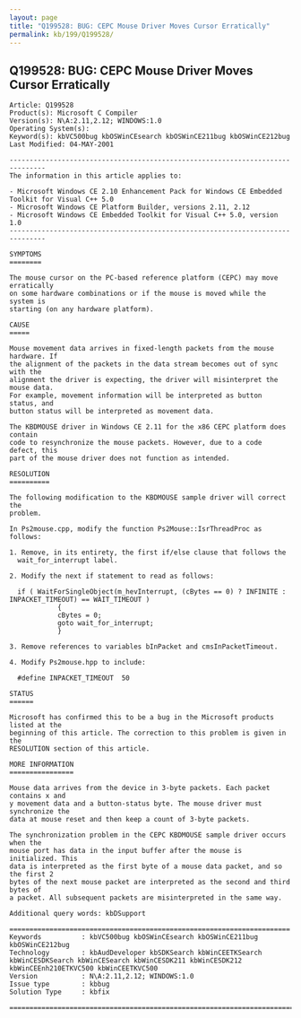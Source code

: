 ```yaml
---
layout: page
title: "Q199528: BUG: CEPC Mouse Driver Moves Cursor Erratically"
permalink: kb/199/Q199528/
---
```


## Q199528: BUG: CEPC Mouse Driver Moves Cursor Erratically

	Article: Q199528
	Product(s): Microsoft C Compiler
	Version(s): N\A:2.11,2.12; WINDOWS:1.0
	Operating System(s): 
	Keyword(s): kbVC500bug kbOSWinCEsearch kbOSWinCE211bug kbOSWinCE212bug
	Last Modified: 04-MAY-2001
	
	-------------------------------------------------------------------------------
	The information in this article applies to:
	
	- Microsoft Windows CE 2.10 Enhancement Pack for Windows CE Embedded Toolkit for Visual C++ 5.0 
	- Microsoft Windows CE Platform Builder, versions 2.11, 2.12 
	- Microsoft Windows CE Embedded Toolkit for Visual C++ 5.0, version 1.0 
	-------------------------------------------------------------------------------
	
	SYMPTOMS
	========
	
	The mouse cursor on the PC-based reference platform (CEPC) may move erratically
	on some hardware combinations or if the mouse is moved while the system is
	starting (on any hardware platform).
	
	CAUSE
	=====
	
	Mouse movement data arrives in fixed-length packets from the mouse hardware. If
	the alignment of the packets in the data stream becomes out of sync with the
	alignment the driver is expecting, the driver will misinterpret the mouse data.
	For example, movement information will be interpreted as button status, and
	button status will be interpreted as movement data.
	
	The KBDMOUSE driver in Windows CE 2.11 for the x86 CEPC platform does contain
	code to resynchronize the mouse packets. However, due to a code defect, this
	part of the mouse driver does not function as intended.
	
	RESOLUTION
	==========
	
	The following modification to the KBDMOUSE sample driver will correct the
	problem.
	
	In Ps2mouse.cpp, modify the function Ps2Mouse::IsrThreadProc as follows:
	
	1. Remove, in its entirety, the first if/else clause that follows the
	  wait_for_interrupt label.
	
	2. Modify the next if statement to read as follows:
	
	  if ( WaitForSingleObject(m_hevInterrupt, (cBytes == 0) ? INFINITE : INPACKET_TIMEOUT) == WAIT_TIMEOUT )
	  			{
	  			cBytes = 0;
	  			goto wait_for_interrupt;
	  			}
	
	3. Remove references to variables bInPacket and cmsInPacketTimeout.
	
	4. Modify Ps2mouse.hpp to include:
	
	  #define INPACKET_TIMEOUT  50
	
	STATUS
	======
	
	Microsoft has confirmed this to be a bug in the Microsoft products listed at the
	beginning of this article. The correction to this problem is given in the
	RESOLUTION section of this article.
	
	MORE INFORMATION
	================
	
	Mouse data arrives from the device in 3-byte packets. Each packet contains x and
	y movement data and a button-status byte. The mouse driver must synchronize the
	data at mouse reset and then keep a count of 3-byte packets.
	
	The synchronization problem in the CEPC KBDMOUSE sample driver occurs when the
	mouse port has data in the input buffer after the mouse is initialized. This
	data is interpreted as the first byte of a mouse data packet, and so the first 2
	bytes of the next mouse packet are interpreted as the second and third bytes of
	a packet. All subsequent packets are misinterpreted in the same way.
	
	Additional query words: kbDSupport
	
	======================================================================
	Keywords          : kbVC500bug kbOSWinCEsearch kbOSWinCE211bug kbOSWinCE212bug 
	Technology        : kbAudDeveloper kbSDKSearch kbWinCEETKSearch kbWinCESDKSearch kbWinCESearch kbWinCESDK211 kbWinCESDK212 kbWinCEEnh210ETKVC500 kbWinCEETKVC500
	Version           : N\A:2.11,2.12; WINDOWS:1.0
	Issue type        : kbbug
	Solution Type     : kbfix
	
	=============================================================================
	
